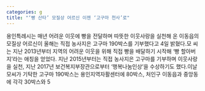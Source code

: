 ```yaml
---
categories: g
title: "‘빵 산타’ 모질상 어르신 이젠 ‘고구마 천사’로"
---
```

용인특례시는 매년 어려운 이웃에 빵을 전달하며 따뜻한 이웃사랑을 실천해 온 이동읍의 모질상 어르신이 올해는 직접 농사지은 고구마 190박스를 기부했다고 4일 밝혔다.모 씨는 지난 2013년부터 지역의 어려운 이웃을 위해 직접 빵을 배달하기 시작해 ‘빵 할아버지’라는 애칭을 얻었다. 지난 2015년부터는 직접 농사지은 고구마를 기부하며 이웃사랑을 실천, 지난 2017년 보건복지부장관으로부터 ‘행복나눔인상’을 수상하기도 했다.이날 모씨가 기탁한 고구마 190박스는 용인지역자활센터에 80박스, 처인구 이동읍과 중앙동에 각각 30박스와 5